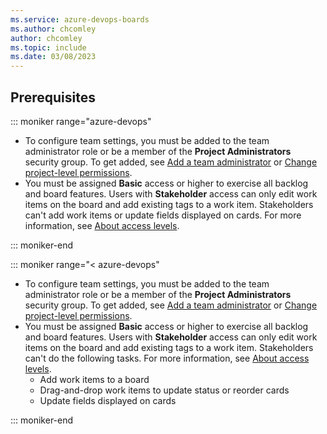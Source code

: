 ```yaml
---
ms.service: azure-devops-boards
ms.author: chcomley
author: chcomley
ms.topic: include
ms.date: 03/08/2023
---
```



## Prerequisites

::: moniker range="azure-devops"

* To configure team settings, you must be added to the team administrator role or be a member of the **Project Administrators** security group. To get added, see [Add a team administrator](../../organizations/settings/add-team-administrator.md) or [Change project-level permissions](../../organizations/security/change-project-level-permissions.md).
* You must be assigned **Basic** access or higher to exercise all backlog and board features. Users with **Stakeholder** access can only edit work items on the board and add existing tags to a work item. Stakeholders can't add work items or update fields displayed on cards. For more information, see [About access levels](../../organizations/security/access-levels.md#access-level-settings).

::: moniker-end

::: moniker range="< azure-devops"

* To configure team settings, you must be added to the team administrator role or be a member of the **Project Administrators** security group. To get added, see [Add a team administrator](../../organizations/settings/add-team-administrator.md) or [Change project-level permissions](../../organizations/security/change-project-level-permissions.md).
* You must be assigned **Basic** access or higher to exercise all backlog and board features. Users with **Stakeholder** access can only edit work items on the board and add existing tags to a work item. Stakeholders can't do the following tasks. For more information, see [About access levels](../../organizations/security/access-levels.md#access-level-settings).
  * Add work items to a board
  * Drag-and-drop work items to update status or reorder cards
  * Update fields displayed on cards 

::: moniker-end
